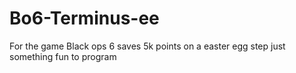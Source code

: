 # Bo6-Terminus-ee
For the game Black ops 6 saves 5k points on a easter egg step just something fun to program
